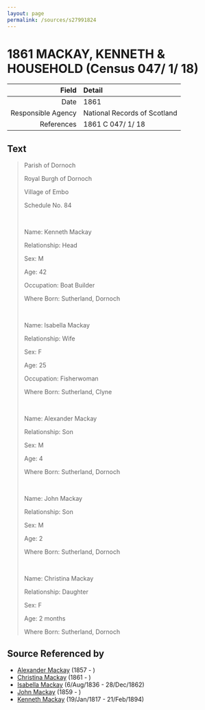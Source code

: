 ```yaml
---
layout: page
permalink: /sources/s27991824
---
```


# 1861 MACKAY, KENNETH & HOUSEHOLD (Census 047/ 1/ 18)

Field | Detail
---:|:---
Date | 1861
Responsible Agency | National Records of Scotland
References | 1861 C 047/ 1/ 18

## Text

> Parish of Dornoch
>
> Royal Burgh of Dornoch
>
> Village of Embo
>
> Schedule No. 84
>
> <br/>
>
> Name: Kenneth Mackay
>
> Relationship: Head
>
> Sex: M
>
> Age: 42
>
> Occupation: Boat Builder
>
> Where Born: Sutherland, Dornoch
>
> <br/>
>
> Name: Isabella Mackay
>
> Relationship: Wife
>
> Sex: F
>
> Age: 25
>
> Occupation: Fisherwoman
>
> Where Born: Sutherland, Clyne
>
> <br/>
>
> Name: Alexander Mackay
>
> Relationship: Son
>
> Sex: M
>
> Age: 4
>
> Where Born: Sutherland, Dornoch
>
> <br/>
>
> Name: John Mackay
>
> Relationship: Son
>
> Sex: M
>
> Age: 2
>
> Where Born: Sutherland, Dornoch
>
> <br/>
>
> Name: Christina Mackay
>
> Relationship: Daughter
>
> Sex: F
>
> Age: 2 months
>
> Where Born: Sutherland, Dornoch
>

## Source Referenced by

* [Alexander Mackay](../people/@18981292@-alexander-mackay-b1857-d.md) (1857 - )
* [Christina Mackay](../people/@20426296@-christina-mackay-b1861-d.md) (1861 - )
* [Isabella Mackay](../people/@32127758@-isabella-mackay-b1836-8-6-d1862-12-28.md) (6/Aug/1836 - 28/Dec/1862)
* [John Mackay](../people/@23272301@-john-mackay-b1859-d.md) (1859 - )
* [Kenneth Mackay](../people/@21362348@-kenneth-mackay-b1817-1-19-d1894-2-21.md) (19/Jan/1817 - 21/Feb/1894)
